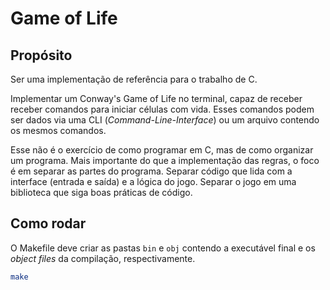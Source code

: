 # Game of Life
## Propósito
Ser uma implementação de referência para o trabalho de C.

Implementar um Conway's Game of Life no terminal, capaz de receber
receber comandos para iniciar células com vida. Esses comandos podem ser
dados via uma CLI (_Command-Line-Interface_) ou um arquivo contendo os 
mesmos comandos. 

Esse não é o exercício de como programar em C, mas de como organizar um
programa. Mais importante do que a implementação das regras, o foco é em 
separar as partes do programa. Separar código que lida com a interface (entrada e saída) e a lógica do jogo. Separar o jogo em uma biblioteca que
siga boas práticas de código.  

## Como rodar
O Makefile deve criar as pastas `bin` e `obj` contendo a executável final
e os _object files_ da compilação, respectivamente. 
```bash
make
```
